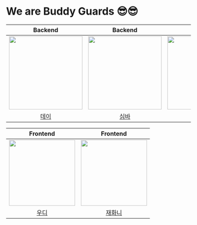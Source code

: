 # We are Buddy Guards 😎😎

|  Backend | Backend | Backend | Backend           |
| :----------------------------------------------------------: | :----------------------------------------------------------: | :----------------------------------------------------------: | :----------------------------------------------------------: |
| [<img src="https://avatars.githubusercontent.com/u/110711591?v=4" width=200>](https://github.com/seondays) | [<img src="https://avatars.githubusercontent.com/u/85946481?v=4" width=200>](https://github.com/shimbaa) | [<img src="https://avatars.githubusercontent.com/u/97939207?v=4" width=200>](https://github.com/pjm2571) | [<img src="https://avatars.githubusercontent.com/u/140429591?v=4" width=200>](https://github.com/jieunjin) |
|         [데이](https://github.com/seondays)       |              [심바](https://github.com/shimbaa)   |       [준마이](https://github.com/pjm2571)            |           [진](https://github.com/jieunjin)     |    

|  Frontend | Frontend |       
| :----------------------------------------------------------: | :----------------------------------------------------------: | 
| [<img src="https://avatars.githubusercontent.com/u/96780693?v=4" width=180>](https://github.com/minjeongHEO) | [<img src="https://avatars.githubusercontent.com/u/110621233?v=4" width=180>](https://github.com/Jinga02) | 
|         [우디](https://github.com/minjeongHEO)       |              [재화니](https://github.com/Jinga02)                     |             












